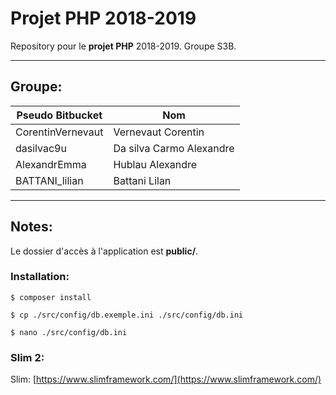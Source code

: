 # Projet PHP 2018-2019

Repository pour le **projet PHP** 2018-2019.
Groupe S3B.

------------------------------------------------------------
## Groupe:

| Pseudo Bitbucket             | Nom                       |
| -----------------------------|---------------------------|
| CorentinVernevaut            | Vernevaut Corentin        |
| dasilvac9u                   | Da silva Carmo Alexandre  |
| AlexandrEmma                 | Hublau Alexandre          |
| BATTANI_lilian               | Battani Lilan             |

------------------------------------------------------------

## Notes:

Le dossier d'accès à l'application est **public/**.

### Installation:


	$ composer install

	$ cp ./src/config/db.exemple.ini ./src/config/db.ini

	$ nano ./src/config/db.ini


### Slim 2:
Slim: [https://www.slimframework.com/](https://www.slimframework.com/)

